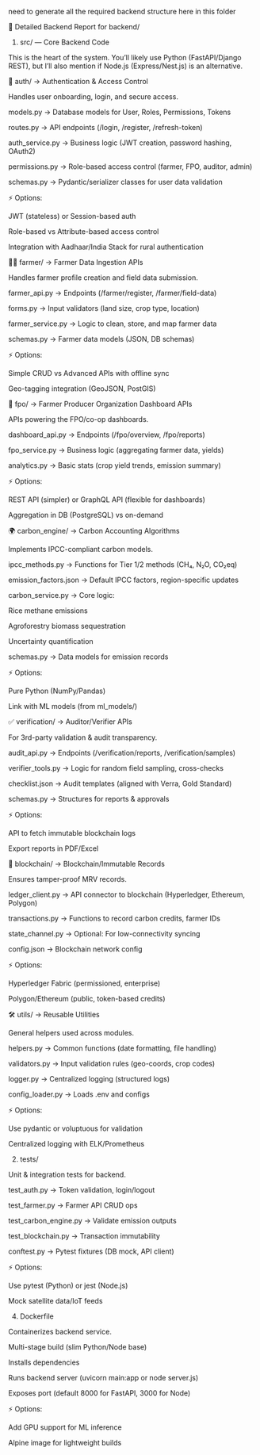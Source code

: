 need to generate all the required backend structure here in this folder


📌 Detailed Backend Report for backend/
1. src/ — Core Backend Code

This is the heart of the system.
You’ll likely use Python (FastAPI/Django REST), but I’ll also mention if Node.js (Express/Nest.js) is an alternative.

🔑 auth/ → Authentication & Access Control

Handles user onboarding, login, and secure access.

models.py → Database models for User, Roles, Permissions, Tokens

routes.py → API endpoints (/login, /register, /refresh-token)

auth_service.py → Business logic (JWT creation, password hashing, OAuth2)

permissions.py → Role-based access control (farmer, FPO, auditor, admin)

schemas.py → Pydantic/serializer classes for user data validation

⚡ Options:

JWT (stateless) or Session-based auth

Role-based vs Attribute-based access control

Integration with Aadhaar/India Stack for rural authentication

👨‍🌾 farmer/ → Farmer Data Ingestion APIs

Handles farmer profile creation and field data submission.

farmer_api.py → Endpoints (/farmer/register, /farmer/field-data)

forms.py → Input validators (land size, crop type, location)

farmer_service.py → Logic to clean, store, and map farmer data

schemas.py → Farmer data models (JSON, DB schemas)

⚡ Options:

Simple CRUD vs Advanced APIs with offline sync

Geo-tagging integration (GeoJSON, PostGIS)

🏢 fpo/ → Farmer Producer Organization Dashboard APIs

APIs powering the FPO/co-op dashboards.

dashboard_api.py → Endpoints (/fpo/overview, /fpo/reports)

fpo_service.py → Business logic (aggregating farmer data, yields)

analytics.py → Basic stats (crop yield trends, emission summary)

⚡ Options:

REST API (simpler) or GraphQL API (flexible for dashboards)

Aggregation in DB (PostgreSQL) vs on-demand

🌍 carbon_engine/ → Carbon Accounting Algorithms

Implements IPCC-compliant carbon models.

ipcc_methods.py → Functions for Tier 1/2 methods (CH₄, N₂O, CO₂eq)

emission_factors.json → Default IPCC factors, region-specific updates

carbon_service.py → Core logic:

Rice methane emissions

Agroforestry biomass sequestration

Uncertainty quantification

schemas.py → Data models for emission records

⚡ Options:

Pure Python (NumPy/Pandas)

Link with ML models (from ml_models/)

✅ verification/ → Auditor/Verifier APIs

For 3rd-party validation & audit transparency.

audit_api.py → Endpoints (/verification/reports, /verification/samples)

verifier_tools.py → Logic for random field sampling, cross-checks

checklist.json → Audit templates (aligned with Verra, Gold Standard)

schemas.py → Structures for reports & approvals

⚡ Options:

API to fetch immutable blockchain logs

Export reports in PDF/Excel

🔗 blockchain/ → Blockchain/Immutable Records

Ensures tamper-proof MRV records.

ledger_client.py → API connector to blockchain (Hyperledger, Ethereum, Polygon)

transactions.py → Functions to record carbon credits, farmer IDs

state_channel.py → Optional: For low-connectivity syncing

config.json → Blockchain network config

⚡ Options:

Hyperledger Fabric (permissioned, enterprise)

Polygon/Ethereum (public, token-based credits)

🛠️ utils/ → Reusable Utilities

General helpers used across modules.

helpers.py → Common functions (date formatting, file handling)

validators.py → Input validation rules (geo-coords, crop codes)

logger.py → Centralized logging (structured logs)

config_loader.py → Loads .env and configs

⚡ Options:

Use pydantic or voluptuous for validation

Centralized logging with ELK/Prometheus

2. tests/

Unit & integration tests for backend.

test_auth.py → Token validation, login/logout

test_farmer.py → Farmer API CRUD ops

test_carbon_engine.py → Validate emission outputs

test_blockchain.py → Transaction immutability

conftest.py → Pytest fixtures (DB mock, API client)

⚡ Options:

Use pytest (Python) or jest (Node.js)

Mock satellite data/IoT feeds

4. Dockerfile

Containerizes backend service.

Multi-stage build (slim Python/Node base)

Installs dependencies

Runs backend server (uvicorn main:app or node server.js)

Exposes port (default 8000 for FastAPI, 3000 for Node)

⚡ Options:

Add GPU support for ML inference

Alpine image for lightweight builds